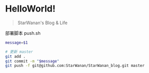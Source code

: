 # HelloWorld!

> StarWanan's Blog & Life

部署脚本 push.sh
```sh
message=$1

# 更新 master
git add .
git commit -m "$message"
git push -f git@github.com:StarWanan/StarWanan_blog.git master
```
